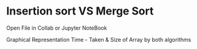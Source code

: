 # Insertion sort VS Merge Sort

Open File in Collab or Jupyter NoteBook

Graphical Representation
Time - Taken  & Size of Array by both algorithms
